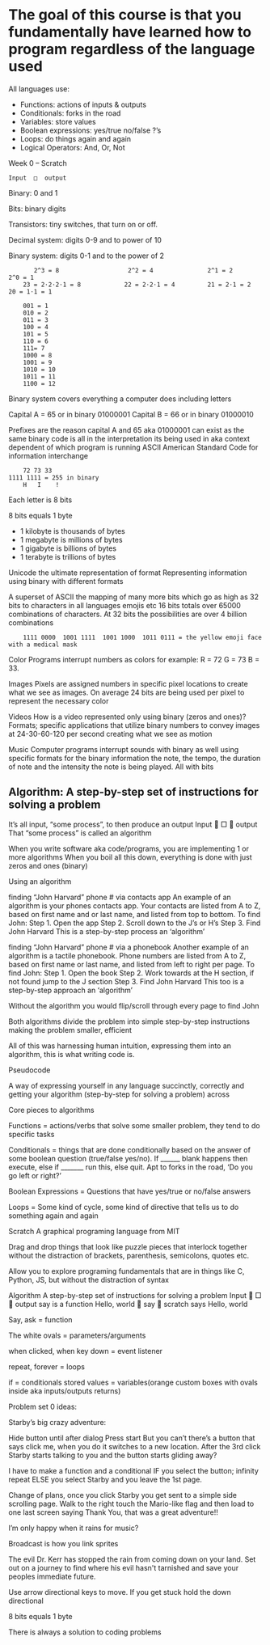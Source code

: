 # The goal of this course is that you fundamentally have learned how to program regardless of the language used

All languages use: 
 
* Functions: actions of inputs & outputs
* Conditionals: forks in the road
* Variables: store values
* Boolean expressions: yes/true no/false ?’s
* Loops: do things again and again
* Logical Operators: And, Or, Not  
 
Week 0 – Scratch

	Input  □  output

Binary: 0 and 1

Bits: binary digits 

Transistors: tiny switches, that turn on or off.  

Decimal system: digits 0-9 and to power of 10

Binary system: digits 0-1 and to the power of 2

           2^3 = 8                   2^2 = 4               2^1 = 2              2^0 = 1
        23 = 2⋅2⋅2⋅1 = 8            22 = 2⋅2⋅1 = 4         21 = 2⋅1 = 2          20 = 1⋅1 = 1
 
        001 = 1 
        010 = 2
        011 = 3
        100 = 4
        101 = 5
        110 = 6
        111= 7
        1000 = 8
        1001 = 9
        1010 = 10
        1011 = 11
        1100 = 12 

Binary system covers everything a computer does including letters

Capital A = 65 or in binary 01000001
Capital B = 66 or in binary 01000010

Prefixes are the reason capital A and 65 aka 01000001 can exist as the same binary code is all in the interpretation its being used in aka context dependent of which program is running
ASCII American Standard Code for information interchange

        72 73 33                                                                 1111 1111 = 255 in binary 
        H   I    ! 
Each letter is 8 bits 

8 bits equals 1 byte

* 1 kilobyte is thousands of bytes
* 1 megabyte is millions of bytes
* 1 gigabyte is billions of bytes
* 1 terabyte is trillions of bytes

Unicode the ultimate representation of format
Representing information using binary with different formats

 A superset of ASCII the mapping of many more bits which go as high as 32 bits to characters in all languages emojis etc 16 bits totals over 65000 combinations of characters.
At 32 bits the possibilities are over 4 billion combinations 

        1111 0000  1001 1111  1001 1000  1011 0111 = the yellow emoji face with a medical mask

Color
Programs interrupt numbers as colors for example: R = 72 G = 73 B = 33. 

Images
Pixels are assigned numbers in specific pixel locations to create what we see as images. On average 24 bits are being used per pixel to represent the necessary color

Videos
How is a video represented only using binary (zeros and ones)? Formats; specific applications that utilize binary numbers to convey images at 24-30-60-120 per second creating what we see as motion 

Music
Computer programs interrupt sounds with binary as well using specific formats for the binary information the note, the tempo, the duration of note and the intensity the note is being played. All with bits



## Algorithm: A step-by-step set of instructions for solving a problem

It’s all input, “some process”, to then produce an output
Input  □  output
That “some process” is called an algorithm

When you write software aka code/programs, you are implementing 1 or more algorithms
When you boil all this down, everything is done with just zeros and ones (binary)

Using an algorithm 

finding “John Harvard” phone # via contacts app
An example of an algorithm is your phones contacts app. Your contacts are listed from A to Z, based on first name and or last name, and listed from top to bottom. 
To find John: 
Step 1. Open the app
Step 2. Scroll down to the J’s or H’s
Step 3. Find John Harvard
This is a step-by-step process an ‘algorithm’


finding “John Harvard” phone # via a phonebook
Another example of an algorithm is a tactile phonebook. Phone numbers are listed from A to Z, based on first name or last name, and listed from left to right per page.
To find John:
Step 1. Open the book
Step 2. Work towards at the H section, if not found jump to the J section
Step 3. Find John Harvard 
This too is a step-by-step approach an ‘algorithm’

Without the algorithm you would flip/scroll through every page to find John

Both algorithms divide the problem into simple step-by-step instructions making the problem smaller, efficient

All of this was harnessing human intuition, expressing them into an algorithm, this is what writing code is.




Pseudocode

A way of expressing yourself in any language succinctly, correctly and getting your algorithm (step-by-step for solving a problem) across 

Core pieces to algorithms 

Functions = actions/verbs that solve some smaller problem, they tend to do specific tasks

Conditionals = things that are done conditionally based on the answer of some boolean question (true/false yes/no). If ______ blank happens then execute, else if _______ run this, else quit. Apt to forks in the road, ‘Do you go left or right?’

Boolean Expressions = Questions that have yes/true or no/false answers 

Loops = Some kind of cycle, some kind of directive that tells us to do something again and again


Scratch
A graphical programing language from MIT

Drag and drop things that look like puzzle pieces that interlock together without the distraction of brackets, parenthesis, semicolons, quotes etc.

Allow you to explore programing fundamentals that are in things like C, Python, JS, but without the distraction of syntax

Algorithm 
A step-by-step set of instructions for solving a problem
 Input  □  output
say is a function
Hello, world  say  scratch says Hello, world

Say, ask = function 

The white ovals = parameters/arguments

when clicked, when key down = event listener

repeat, forever = loops

if = conditionals 
stored values = variables(orange custom boxes with ovals inside aka inputs/outputs returns)


Problem set 0 ideas:

Starby’s big crazy adventure:

Hide button until after dialog 
Press start 
But you can’t 
there’s a button that says click me, when you do it switches to a new location. After the 3rd click Starby starts talking to you 
and the button starts gliding away? 


I have to make a function and a conditional 
IF you select the button; infinity repeat
ELSE you select Starby and you leave the 1st page.


Change of plans, once you click Starby you get sent to a simple side scrolling page. Walk to the right touch the Mario-like flag and then load to one last screen saying Thank You, that was a great adventure!!

I’m only happy when it rains for music?

Broadcast is how you link sprites 

The evil Dr. Kerr has stopped the rain from coming down on your land. Set out on a journey to find where his evil hasn't tarnished and save your peoples immediate future. 

Use arrow directional keys to move. If you get stuck hold the down directional



8 bits equals 1 byte

There is always a solution to coding problems
